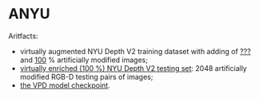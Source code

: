 # ANYU

Aritfacts:

- virtually augmented NYU Depth V2 training dataset with adding of <a href="https://github.com/ABrain-One/ANYU/blob/main/README.md" target="_blank">???</a> and <a href="https://drive.google.com/file/d/1saf-S8PXGKd01j0wfKnndSdNMIXpsTc2/view?usp=sharing" target="_blank">100</a> % artificially modified images; 
- <a href="https://drive.google.com/file/d/1Uwhv50z1ke13O0X34WFsRTKaph8rqKqs/view?usp=sharing" target="_blank">virtually enriched (100 %) NYU Depth V2 testing set</a>: 2048 artificially modified RGB-D testing pairs of images; 
- <a href="https://github.com/ABrain-One/ANYU/blob/main/README.md" target="_blank">the VPD model checkpoint</a>.
